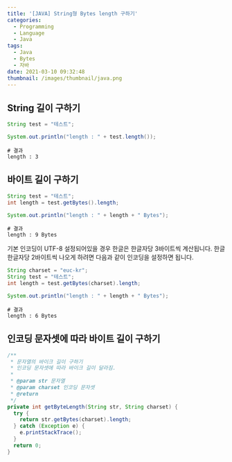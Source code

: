 ```yaml
---
title: '[JAVA] String형 Bytes length 구하기'
categories:
  - Programming
  - Language
  - Java
tags:
  - Java
  - Bytes
  - 자바
date: 2021-03-10 09:32:48
thumbnail: /images/thumbnail/java.png
---
```


## String 길이 구하기

```java
String test = "테스트";

System.out.println("length : " + test.length());
```

```shell
# 결과
length : 3
```

## 바이트 길이 구하기

```java
String test = "테스트";
int length = test.getBytes().length;

System.out.println("length : " + length + " Bytes");
```

```shell
# 결과
length : 9 Bytes
```

기본 인코딩이 UTF-8 설정되어있을 경우 한글은 한글자당 3바이트씩 계산됩니다. 한글 한글자당 2바이트씩 나오게 하려면 다음과 같이 인코딩을 설정하면 됩니다.

```java
String charset = "euc-kr";
String test = "테스트";
int length = test.getBytes(charset).length;

System.out.println("length : " + length + " Bytes");
```

```shell
# 결과
length : 6 Bytes
```

## 인코딩 문자셋에 따라 바이트 길이 구하기

```java
/**
 * 문자열의 바이크 길이 구하기
 * 인코딩 문자셋에 따라 바이크 길이 달라짐.
 *
 * @param str 문자열
 * @param charset 인코딩 문자셋
 * @return
 */
private int getByteLength(String str, String charset) {
  try {
    return str.getBytes(charset).length;
  } catch (Exception e) {
    e.printStackTrace();
  }
  return 0;
}
```
